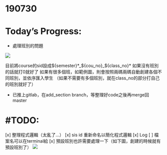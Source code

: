# 190730

# Today’s Progress:
- 處理班別的問題
        
![](https://paper-attachments.dropbox.com/s_CF1B8FFF2A9E5ED9A3E8806B0E94C9BC2D5811C10EFFDD86406998B49FC8A248_1564477550083_.png)


目前將course的sid設成${semester}*_${cou_no}_${class_no}*
如果沒有班別的話就打0就好了
如果有很多個班，如範例圖，則會按照兩碼兩碼自動創建各個不同班別，並依序匯入學生
（如果不需要有多個班別，就在class_no的部分打自己的班別就好了）

- 已推上gitlab，在add_section branch，等整理好code之後再merge回master



# #TODO:
[x] 整理程式邏輯（太亂了…）
[x] sis id 重新命名以簡化程式邏輯
[x] Log
[ ] 檔案名可以在terminal給
[x] 預設班別也許需要處理一下（如下圖，創建的時候就有預設班別了）
![](https://paper-attachments.dropbox.com/s_CF1B8FFF2A9E5ED9A3E8806B0E94C9BC2D5811C10EFFDD86406998B49FC8A248_1564477765089_.png)


